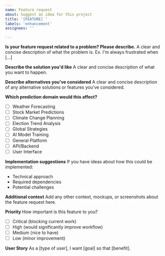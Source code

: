 ```yaml
---
name: Feature request
about: Suggest an idea for this project
title: '[FEATURE] '
labels: 'enhancement'
assignees: ''

---
```


**Is your feature request related to a problem? Please describe.**
A clear and concise description of what the problem is. Ex. I'm always frustrated when [...]

**Describe the solution you'd like**
A clear and concise description of what you want to happen.

**Describe alternatives you've considered**
A clear and concise description of any alternative solutions or features you've considered.

**Which prediction domain would this affect?**
- [ ] Weather Forecasting
- [ ] Stock Market Predictions
- [ ] Climate Change Planning
- [ ] Election Trend Analysis
- [ ] Global Strategies
- [ ] AI Model Training
- [ ] General Platform
- [ ] API/Backend
- [ ] User Interface

**Implementation suggestions**
If you have ideas about how this could be implemented:
- Technical approach
- Required dependencies
- Potential challenges

**Additional context**
Add any other context, mockups, or screenshots about the feature request here.

**Priority**
How important is this feature to you?
- [ ] Critical (blocking current work)
- [ ] High (would significantly improve workflow)
- [ ] Medium (nice to have)
- [ ] Low (minor improvement)

**User Story**
As a [type of user], I want [goal] so that [benefit].
